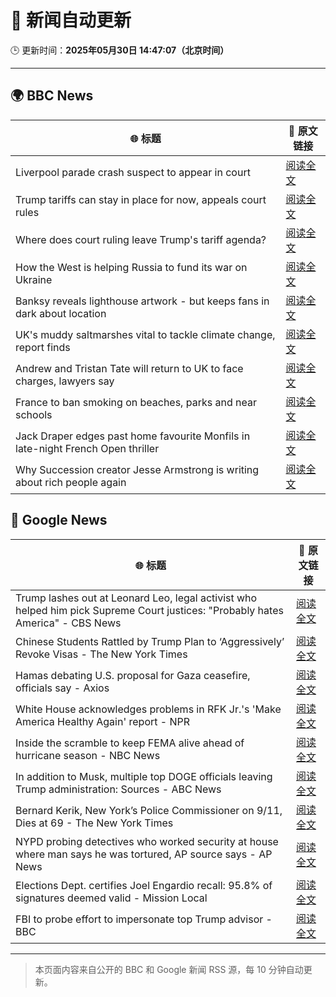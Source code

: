 # 🧠 新闻自动更新

🕒 更新时间：**2025年05月30日 14:47:07（北京时间）**

---

## 🌍 BBC News

| 🌐 标题 | 🔗 原文链接 |
|--------|-------------|
| Liverpool parade crash suspect to appear in court | [阅读全文](https://www.bbc.com/news/articles/crk2l00p3r2o) |
| Trump tariffs can stay in place for now, appeals court rules | [阅读全文](https://www.bbc.com/news/articles/c93ywvl7yy5o) |
| Where does court ruling leave Trump's tariff agenda? | [阅读全文](https://www.bbc.com/news/articles/c89p8d574d4o) |
| How the West is helping Russia to fund its war on Ukraine | [阅读全文](https://www.bbc.com/news/articles/cdxk454kxz8o) |
| Banksy reveals lighthouse artwork - but keeps fans in dark about location | [阅读全文](https://www.bbc.com/news/articles/c331m8prmd1o) |
| UK's muddy saltmarshes vital to tackle climate change, report finds | [阅读全文](https://www.bbc.com/news/articles/c9dq9xwd97no) |
| Andrew and Tristan Tate will return to UK to face charges, lawyers say | [阅读全文](https://www.bbc.com/news/articles/c780ve2vg17o) |
| France to ban smoking on beaches, parks and near schools | [阅读全文](https://www.bbc.com/news/articles/c7873veygv2o) |
| Jack Draper edges past home favourite Monfils in late-night French Open thriller | [阅读全文](https://www.bbc.com/sport/tennis/articles/c87jl5y1qydo) |
| Why Succession creator Jesse Armstrong is writing about rich people again | [阅读全文](https://www.bbc.com/news/articles/c1w3pd100q7o) |

## 📰 Google News

| 🌐 标题 | 🔗 原文链接 |
|--------|-------------|
| Trump lashes out at Leonard Leo, legal activist who helped him pick Supreme Court justices: "Probably hates America" - CBS News | [阅读全文](https://news.google.com/rss/articles/CBMiekFVX3lxTFB5YmtQN0VjVUxlZTNodzR1SGFjNGppalRrSGhrd1kwY3dlTG4yZFZaSVFJX2txVVFvb3Y3dEhNRkV2aUFuSm1ZOUVqTjAwZUEtS0ItOTVwNUIzbXVkZFZDNUtYXy1pamhkMXctY3VxNmNFVTR6NnptRmdR0gF_QVVfeXFMTTdhT18tNVE2MlZRMGRUcmpQTHh6dzFVTExOMTl3WEpsZGRJdkNBdmctdkVLNUNXVTJYUDBoYWxEZ2V0Z29NcHJyd2V1c3kxNVR3RklCdnNGdDRhNnBvb1dHN1Q5Nl81ZVcyUTJEREpCU2pYS0hMZjk5anMtcVdhWQ?oc=5) |
| Chinese Students Rattled by Trump Plan to ‘Aggressively’ Revoke Visas - The New York Times | [阅读全文](https://news.google.com/rss/articles/CBMiuwFBVV95cUxNMi1ad2FRZ2NqX29RejNVNFl5NDJYS0VGTXN6THpFQnBFUkpocWNZYTRMdF9tVFEzVlFPVkUtajB4Y3ZwekZPc2xWTjl2RERFMEFJdTZMdGYwMnlCS3E5Nk1sTnkzVkNqTjVMaEF6cTFpVTY5d2hxWXA4QTV3S19Xbzh0aHZBVnBuN2xQMHFDM0cwQm9fNHJWZm16dTd0a0VHd0tFM0kxOTJPdEZHYU1ycmFqcWJ1RUgzdlRN?oc=5) |
| Hamas debating U.S. proposal for Gaza ceasefire, officials say - Axios | [阅读全文](https://news.google.com/rss/articles/CBMigwFBVV95cUxPbVczRlM5UGdFN3pNcGtFUUZZN1A4TEdUckVIVVR2MC1fUGp3Vi1zS1ljNXNrNWZnN1dTTzdBOW16cGR6UVJOSlZBc1IteGpTU29wU1h6ZWZIcmltaFFuazN2SDR6WlpNajdJbHE2NUdSN1oteHB5RThkaVlGQlBaSXZ3OA?oc=5) |
| White House acknowledges problems in RFK Jr.'s 'Make America Healthy Again' report - NPR | [阅读全文](https://news.google.com/rss/articles/CBMiwgFBVV95cUxOdjc3S0FJODBmMjhpQWdFcktpbHFxN0k4dm51SFhtUE5kVk9LVUVBeThVcHJONUE5cndFTFJXdFo2enpsY052cFJPTm9vU0Mzb1dUN3RLU0p0Y1BmLWlMRlFmTmNiWkF1YWNHb1BIVXRKWlBiNUpVRkZwRUdRT1A4cmpnZ0EwSDdqd2Z1TDJZNHdjRDQ2WTBEYW56WWhzQ0ttWE1pSGFrRzY0M2lYWkJxVjNGRmdtT0pGdmh3NENId1dFdw?oc=5) |
| Inside the scramble to keep FEMA alive ahead of hurricane season - NBC News | [阅读全文](https://news.google.com/rss/articles/CBMirgFBVV95cUxNSnJzd3FHbGM4OUg4LU1HY2RuZ2MwVV9KTm9kQ0F3WHREeEI5dUE0VV8tOFdpcmNZQS15UHFyZkxhd3NQUFFwTUdtYkZzQTBIMDAza09LSFZEWjRrbWNKQjFJQTl6bDVwZ2hZZzJpb2syWkk1NkcweHprNTZCYkdFbTFPS3BhREJWN0RPcmNEMzh0aUhaWS1YcTZlLXBsVk8tTHZTeW93RVdrUHBscWfSAVZBVV95cUxOakNTRE1pb3d6bklkcXZlY20wV0IxMGNDUnNONUxEN2tvNkNIcTdPZHc4M0d1NjUyeE1BZkJoSV9YTXZfOVZjaDFUOVN6dS16X0FyWHB1Zw?oc=5) |
| In addition to Musk, multiple top DOGE officials leaving Trump administration: Sources - ABC News | [阅读全文](https://news.google.com/rss/articles/CBMiogFBVV95cUxORFpkTXBrRDRHTU1XQTlRTGFlZTc2RmYxR1RLWVlnLXhsaEMtbTVjUUdJMnlJTlEwdVVkMjhJQnRmQ0c5MGEzejA2WkJTb3h1aVF6T0FJeUJWVHI3QXJIZ0EtZjhNNENaVFA5V0t6REtPRDFDQmdQMFFmZEVUZVlJQ3VZUFhYVUZCaHNCSjN1M2xyUEFMQXAxLXVKdFlkRmhDWlHSAacBQVVfeXFMUGI5dmxNQ3p5T3lnNG5jX3hNem1kRS1tcndtYjNVVnUtbk80RTF6QlRBVG5FMUkzYUdXV2cxYzQxUjBmTDY1U0R3d1NNSDlneFhpOEUyWnBxakdqXzJndDZzRy1heVZ6X0F0S1BNNFNJRXo3VVVfaFlFS09SZmtQMkc4ME1zSzhqQUVVSk9IemdsUjBsTmd3NGRXWTBUbEZORDhHTnNnUHc?oc=5) |
| Bernard Kerik, New York’s Police Commissioner on 9/11, Dies at 69 - The New York Times | [阅读全文](https://news.google.com/rss/articles/CBMieEFVX3lxTFBtUXcyTS1RU0ZRR3ZPWkRXRzR1bmFPTG41UGVHRHR4NDgxM0NEb0xSZEZsczJQVUZxWXFkUmFNMDJSTGs3ZEh0WVBUUnR5UDBtNE9FRDNVZnpITkVVN2FiWmZzdi1HVEJvaHk0SHVRZHJZQVNrSlRwTg?oc=5) |
| NYPD probing detectives who worked security at house where man says he was tortured, AP source says - AP News | [阅读全文](https://news.google.com/rss/articles/CBMiqgFBVV95cUxNWlM1VTh4MGlYcHhReEZFeXFVZkR3R1hzZnBPQ1hWRHYyZDQ5UUNvaTR3dGNrUWUtSzg0d1BWVE13UDFJQjZJMUhib0tCdmVMT01kWEdPdHE4bU1jS0hMUmF6dUJGM0M3VE1ETDU3NTZ3aFJhNEpMX1R2bmNuT0RJTERZTHBLSFZlVGE4TnhJdjVOV0ZZVWRPSHdlQXRxRHRtU3drMTRTYkZzdw?oc=5) |
| Elections Dept. certifies Joel Engardio recall: 95.8% of signatures deemed valid - Mission Local | [阅读全文](https://news.google.com/rss/articles/CBMijAFBVV95cUxOWlFadlhaVnMwOW55RklUVDl6YnNRaEttVWt4cndWMm1MV2VzeW00eDJFdjZpRU50cXdQYlJyMENnR2EzRUJPMXhUb3R3VGhmX3lScl9ydWQ3YXlETGZ3UTh2X2hybEVHQmNGTWYzY1FkbERhSDBhVXlaTWJPaXNOQm5Bc0hJWXVnZHhKSA?oc=5) |
| FBI to probe effort to impersonate top Trump advisor - BBC | [阅读全文](https://news.google.com/rss/articles/CBMiWkFVX3lxTFBmdVNIVUVCUnV1OGF0aGh5eUxCNktldlc3SF95b3lRN0hkaW45SGoxNU5wT05CSXlwM0RRWS1yWEpyajVkOG9rY3c5dTcxc1k5Wkpsd1czQklfZ9IBX0FVX3lxTE90QzdycmJaaExkMmZ3bjF4MXhvcFc4WnR1VXZMZTlVc0JiaGJtV1Q3OGg4cWpmZVlwdjdHX1U2ME5Va0ZZc2dMdWI4MHRjUk1jV3FOWGdlQnEyNldCWC1z?oc=5) |

---
> 本页面内容来自公开的 BBC 和 Google 新闻 RSS 源，每 10 分钟自动更新。